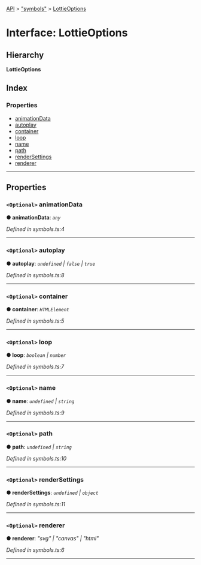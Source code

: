 [API](../README.md) > ["symbols"](../modules/_symbols_.md) > [LottieOptions](../interfaces/_symbols_.lottieoptions.md)

# Interface: LottieOptions

## Hierarchy

**LottieOptions**

## Index

### Properties

* [animationData](_symbols_.lottieoptions.md#animationdata)
* [autoplay](_symbols_.lottieoptions.md#autoplay)
* [container](_symbols_.lottieoptions.md#container)
* [loop](_symbols_.lottieoptions.md#loop)
* [name](_symbols_.lottieoptions.md#name)
* [path](_symbols_.lottieoptions.md#path)
* [renderSettings](_symbols_.lottieoptions.md#rendersettings)
* [renderer](_symbols_.lottieoptions.md#renderer)

---

## Properties

<a id="animationdata"></a>

### `<Optional>` animationData

**● animationData**: *`any`*

*Defined in symbols.ts:4*

___
<a id="autoplay"></a>

### `<Optional>` autoplay

**● autoplay**: *`undefined` \| `false` \| `true`*

*Defined in symbols.ts:8*

___
<a id="container"></a>

### `<Optional>` container

**● container**: *`HTMLElement`*

*Defined in symbols.ts:5*

___
<a id="loop"></a>

### `<Optional>` loop

**● loop**: *`boolean` \| `number`*

*Defined in symbols.ts:7*

___
<a id="name"></a>

### `<Optional>` name

**● name**: *`undefined` \| `string`*

*Defined in symbols.ts:9*

___
<a id="path"></a>

### `<Optional>` path

**● path**: *`undefined` \| `string`*

*Defined in symbols.ts:10*

___
<a id="rendersettings"></a>

### `<Optional>` renderSettings

**● renderSettings**: *`undefined` \| `object`*

*Defined in symbols.ts:11*

___
<a id="renderer"></a>

### `<Optional>` renderer

**● renderer**: *"svg" \| "canvas" \| "html"*

*Defined in symbols.ts:6*

___

